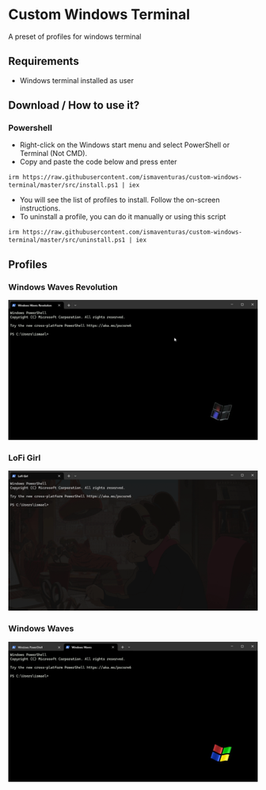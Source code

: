 # Custom Windows Terminal

A preset of profiles for windows terminal

## Requirements

- Windows terminal installed as user

## Download / How to use it?

### Powershell
-   Right-click on the Windows start menu and select PowerShell or Terminal (Not CMD).
-   Copy and paste the code below and press enter  
```
irm https://raw.githubusercontent.com/ismaventuras/custom-windows-terminal/master/src/install.ps1 | iex
```
- You will see the list of profiles to install. Follow the on-screen instructions.
- To uninstall a profile, you can do it manually or using this script
```
irm https://raw.githubusercontent.com/ismaventuras/custom-windows-terminal/master/src/uninstall.ps1 | iex
```

## Profiles

### Windows Waves Revolution

<img src="https://raw.githubusercontent.com/ismaventuras/custom-windows-terminal/master/images/demo/windows-waves-revolution.gif" alt="windows-waves">

### LoFi Girl

<img src="https://raw.githubusercontent.com/ismaventuras/custom-windows-terminal/master/images/demo/lofi-girl.gif" alt="lofi-girl">

### Windows Waves

<img src="https://raw.githubusercontent.com/ismaventuras/custom-windows-terminal/master/images/demo/windows-waves.gif" alt="windows-waves-revolution">


